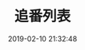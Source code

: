 ---
layout: bangumi
title: 追番列表
comments: false
date: 2019-02-10 21:32:48
keywords:
photos: https://cdn.jsdelivr.net/gh/Uyoahz26/cdn@master/img/banner/youlian.jpg
description:
---